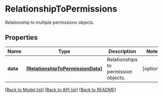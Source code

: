 # RelationshipToPermissions

Relationship to multiple permissions objects.
## Properties
Name | Type | Description | Notes
------------ | ------------- | ------------- | -------------
**data** | [**[RelationshipToPermissionData]**](RelationshipToPermissionData.md) | Relationships to permission objects. | [optional] 

[[Back to Model list]](README.md#documentation-for-models) [[Back to API list]](README.md#documentation-for-api-endpoints) [[Back to README]](README.md)


